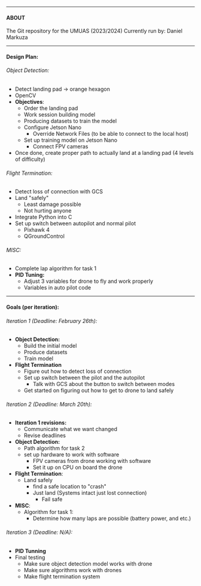 ----
#### ABOUT
The Git repository for the UMUAS (2023/2024)
Currently run by: Daniel Markuza

----
#### Design Plan: 

###### Object Detection:
- Detect landing pad -> orange hexagon
- OpenCV
- **Objectives**:
	- Order the landing pad
	- Work session building model
	- Producing datasets to train the model
	- Configure Jetson Nano
		- Override Network Files (to be able to connect to the local host)
	- Set up training model on Jetson Nano
		- Connect FPV cameras
- Once done, create proper path to actually land at a landing pad (4 levels of difficulty)
###### Flight Termination: 
- Detect loss of connection with GCS
- Land "safely"
	- Least damage possible
	- Not hurting anyone
- Integrate Python into C
- Set up switch between autopilot and normal pilot
	- Pixhawk 4
	- QGroundControl
###### MISC:
- Complete lap algorithm for task 1
- **PID Tuning:**
	- Adjust 3 variables for drone to fly and work properly
	- Variables in auto pilot code


----
#### Goals (per iteration):

###### Iteration 1 (Deadline: February 26th): 
- **Object Detection:**
	- Build the initial model
	- Produce datasets
	- Train model 
- **Flight Termination**
	- Figure out how to detect loss of connection
	- Set up switch between the pilot and the autopilot
		- Talk with GCS about the button to switch between modes
	- Get started on figuring out how to get to drone to land safely
###### Iteration 2 (Deadline: March 20th):
- **Iteration 1 revisions:**
	- Communicate what we want changed
	- Revise deadlines
- **Object Detection:**
	- Path algorithm for task 2
	- set up hardware to work with software
		- FPV cameras from drone working with software
		- Set it up on CPU on board the drone
- **Flight Termination**:
	- Land safely
		- find a safe location to "crash"
		- Just land (Systems intact just lost connection)
			- Fail safe
- **MISC**:
	- Algorithm for task 1:
		- Determine how many laps are possible (battery power, and etc.)
###### Iteration 3 (Deadline: N/A):
- **PID Tunning**
- Final testing
	- Make sure object detection model works with drone
	- Make sure algorithms work with drones
	- Make flight termination system
